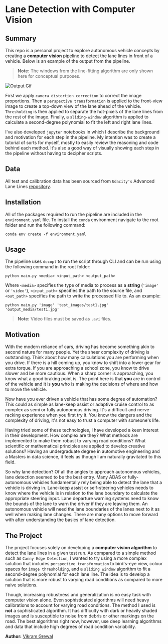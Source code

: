 # **Lane Detection with Computer Vision**

## **Summary**

This repo is a personal project to explore autonomous vehicle concepts by creating a **computer vision** pipeline to detect the lane lines in front of a vehicle. Below is an example of the output from the pipeline.

> **Note:** The windows from the line-fitting algorithm are only shown here for conceptual purposes.

![Output Gif](book_images/project_video.gif)

First we apply `camera distortion correction` to correct the image proportions. Then a `perspective transformation` is applied to the front-view image to create a top-down view of the lane ahead of the vehicle. `Thresholding` is then applied to separate the hot-pixels of the lane lines from the rest of the image. Finally, a `sliding-window` algorithm is applied to calculate a second-degree polynomial to fit the left and right lane lines.

I've also developed `jupyter` notebooks in which I describe the background and motivation for each step in the pipeline. My intention was to create a tutorial of sorts for myself, mostly to easily review the reasoning and code behind each method. It's also a good way of visually showing each step in the pipeline without having to decipher scripts.

## **Data**

All test and calibration data has been sourced from `Udacity's` Advanced Lane Lines [repository](https://github.com/udacity/CarND-Advanced-Lane-Lines).

## **Installation**

All of the packages required to run the pipeline are included in the `environment.yaml` file. To install the `conda` environment navigate to the root folder and run the following command:

```conda env create -f environment.yaml```

## **Usage**

The pipeline uses `docopt` to run the script through CLI and can be run using the following command in the root folder:

```python main.py <media> <input_path> <output_path>```

Where `<media>` specifies the type of media to process as a **string** (`'image'` or `'video'`), `<input_path>` specifies the path to the source file, and `<out_path>` specifies the path to write the processed file to. As an example:

```python main.py 'image' 'test_images/test1.jpg' 'output_media/test1.jpg'```

> **Note:** Video files must be saved as `.avi` files.

## **Motivation**

With the modern reliance of cars, driving has become something akin to second nature for many people. Yet the sheer complexity of driving is outstanding. Think about how many calculations you are performing when you drive. If there is a hill coming up, you know to shift into a lower gear for extra torque. If you are approaching a school zone, you know to drive slower and be more cautious. When a sharp corner is approaching, you know what a good braking point is. The point here is that **you** are in control of the vehicle and it is **you** who is making the decisions of where and how to move the vehicle.

Now have you ever driven a vehicle that has some degree of automation? This could as simple as lane-keep assist or adaptive cruise control to as complex as semi or fully autonomous driving. It's a difficult and nerve-racking experience when you first try it. You know the dangers and the complexity of driving, it's not easy to trust a computer with someone's life.

Having tried some of these technologies, I have developed a keen interest in their development. How complex are they? What methods are implemented to make them robust to varying road conditions? What scientific or mathematical principles are applied to develop creative solutions? Having an undergraduate degree in automotive engineering and a Masters in data science, it feels as though I am naturally gravitated to this field.

So why lane detection? Of all the angles to approach autonomous vehicles, lane detection seemed to be the best entry. Many ADAS or fully-autonomous vehicles fundamentally rely being able to detect the lane that a vehicle is driving in. Lane-keep assist or self-steering vehicles needs to know where the vehicle is in relation to the lane boundary to calculate the appropriate steering input. Lane departure warning systems need to know the bounds of the lane to warn the driver if they are leaving them. An autonomous vehicle will need the lane boundaries of the lanes next to it as well when making lane changes. There are many options to move forward with after understanding the basics of lane detection.

## **The Project**

The project focuses solely on developing a **computer vision algorithm** to detect the lane lines in a given test run. As compared to a simple method such as `Canny Edge Detection`, I wanted to try using a more complex solution that includes `perspective transformation` to bird's-eye view, colour spaces for `image thresholding`, and a `sliding window` algorithm to fit a second-degree polynomial for each lane line. The idea is to develop a solution that is more robust to varying road conditions as compared to more naive solutions.

Though, increasing robustness and generalization is no easy task with computer vision alone. Even sophisticated algorithms will need heavy calibrations to account for varying road conditions. The method I used is **not** a sophisticated algorithm. It has difficulty with dark or heavily shaded images and is susceptible to noise from debris or other markings on the road. The best algorithms right now, however, use deep learning algorithms and data that include high degrees of road condition variability.

**Author:** [Vikram Grewal](https://github.com/xFiveRivers)